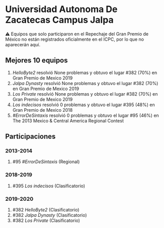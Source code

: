 # Universidad Autonoma De Zacatecas Campus Jalpa

:warning: Equipos que solo participaron en el Repechaje del Gran Premio de México no están registrados oficialmente en el ICPC, por lo que no aparecerán aquí.

## Mejores 10 equipos

1. _HelloByte2_ resolvió None problemas y obtuvo el lugar #382 (70%) en Gran Premio de Mexico 2019
1. _Jalpa Dynasty_ resolvió None problemas y obtuvo el lugar #382 (70%) en Gran Premio de Mexico 2019
1. _Los Private_ resolvió None problemas y obtuvo el lugar #382 (70%) en Gran Premio de Mexico 2019
1. _Los indecisos_ resolvió 0 problemas y obtuvo el lugar #395 (48%) en Gran Premio de Mexico 2018
1. _#ErrorDeSintaxis_ resolvió 0 problemas y obtuvo el lugar #95 (46%) en The 2013 Mexico & Central America Regional Contest

## Participaciones

### 2013-2014

1. #95 _#ErrorDeSintaxis_ (Regional)

### 2018-2019

1. #395 _Los indecisos_ (Clasificatorio)

### 2019-2020

1. #382 _HelloByte2_ (Clasificatorio)
1. #382 _Jalpa Dynasty_ (Clasificatorio)
1. #382 _Los Private_ (Clasificatorio)



